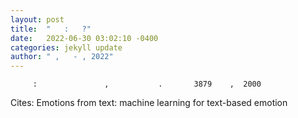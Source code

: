 ```yaml
---
layout: post
title:  "   :   ?"
date:   2022-06-30 03:02:10 -0400
categories: jekyll update
author: " ,   - , 2022"
---
```

         :               ,           .       3879    ,  2000    
Cites: Emotions from text: machine learning for text-based emotion